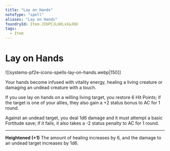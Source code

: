 ```yaml
---
title: "Lay on Hands"
noteType: "spell"
aliases: "Lay on Hands"
foundryId: Item.JIbPCJLddLxXaJOU
tags:
  - Item
---
```


# Lay on Hands
![[systems-pf2e-icons-spells-lay-on-hands.webp|150]]

Your hands become infused with vitality energy, healing a living creature or damaging an undead creature with a touch.

If you use lay on hands on a willing living target, you restore 6 Hit Points; if the target is one of your allies, they also gain a +2 status bonus to AC for 1 round.

Against an undead target, you deal 1d6 damage and it must attempt a basic Fortitude save; if it fails, it also takes a -2 status penalty to AC for 1 round.

* * *

**Heightened (+1)** The amount of healing increases by 6, and the damage to an undead target increases by 1d6.
